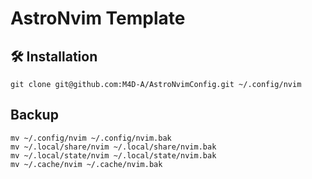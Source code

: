 # AstroNvim Template

## 🛠️ Installation

```shell
git clone git@github.com:M4D-A/AstroNvimConfig.git ~/.config/nvim
```

## Backup

```shell
mv ~/.config/nvim ~/.config/nvim.bak
mv ~/.local/share/nvim ~/.local/share/nvim.bak
mv ~/.local/state/nvim ~/.local/state/nvim.bak
mv ~/.cache/nvim ~/.cache/nvim.bak
```

